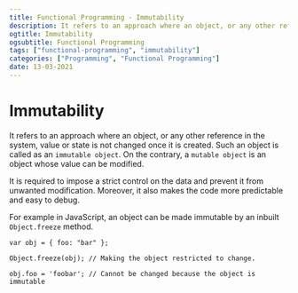 ```yaml
---
title: Functional Programming - Immutability
description: It refers to an approach where an object, or any other reference in the system, value or state is not changed once it is created.
ogtitle: Immutability
ogsubtitle: Functional Programming
tags: ["functional-programming", "immutability"]
categories: ["Programming", "Functional Programming"]
date: 13-03-2021
---
```


# Immutability

It refers to an approach where an object, or any other reference in the system, value or state is not changed once it is created. Such an object is called as an `immutable object`. On the contrary, a `mutable object` is an object whose value can be modified.

It is required to impose a strict control on the data and prevent it from unwanted modification. Moreover, it also makes the code more predictable and easy to debug.

For example in JavaScript, an object can be made immutable by an inbuilt `Object.freeze` method.

```
var obj = { foo: "bar" };

Object.freeze(obj); // Making the object restricted to change.

obj.foo = 'foobar'; // Cannot be changed because the object is immutable
```
